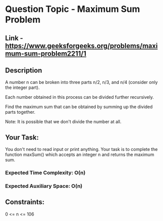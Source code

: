 # Question Topic - Maximum Sum Problem


## Link - https://www.geeksforgeeks.org/problems/maximum-sum-problem2211/1


## Description

A number n can be broken into three parts n/2, n/3, and n/4 (consider only the integer part).

Each number obtained in this process can be divided further recursively.

Find the maximum sum that can be obtained by summing up the divided parts together.

Note: It is possible that we don't divide the number at all.

## Your Task:

You don't need to read input or print anything. Your task is to complete the function maxSum() which accepts an integer n and returns the maximum sum.

### Expected Time Complexity: O(n)

### Expected Auxiliary Space: O(n)

## Constraints:

0 <= n <= 106

